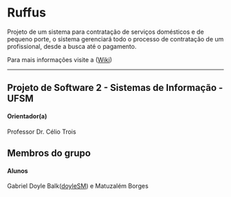 # Ruffus
 
 Projeto de um sistema para contratação de serviços domésticos e de pequeno porte, o sistema gerenciará todo o processo de contratação de um profissional, desde a busca até o pagamento.

Para mais informações visite a ([Wiki](https://github.com/doyleSM/projeto2-ruffus/wiki))

- - -
## Projeto de Software 2 - Sistemas de Informação -  UFSM

#### Orientador(a)
Professor Dr. Célio Trois


## Membros do grupo
#### Alunos 
Gabriel Doyle Balk([doyleSM](https://github.com/DoyleSM)) e Matuzalém Borges 

